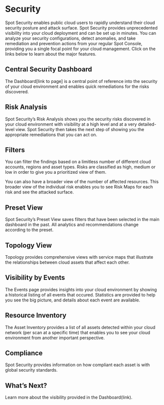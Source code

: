 # Security

Spot Security enables public cloud users to rapidly understand their cloud security posture and attack surface. Spot Security provides unprecedented
visibility into your cloud deployment and can be set up in minutes. You can analyze your security configurations, detect anomalies, and take remediation and prevention actions
from your regular Spot Console, providing you a single focal point for your cloud management. Click on the links below to learn about the major features.

## Central Security Dashboard

The Dashboard[link to page] is a central point of reference into the security of your cloud environment and enables quick remediations for the risks discovered.

## Risk Analysis

Spot Security’s Risk Analysis shows you the security risks discovered in your cloud environment with visibility at a high level and at a very detailed-level view. Spot Security then takes the next step of showing you the appropriate remediations that you can act on.

## Filters

You can filter the findings based on a limitless number of different cloud accounts, regions and asset types. Risks are classified as high, medium or low in order to give you a prioritized view of them.

You can also have a broader view of the number of affected resources. This broader view of the individual risk enables you to see Risk Maps for each risk and see the attacked surface.

## Preset View

Spot Security’s Preset View saves filters that have been selected in the main dashboard in the past. All analytics and recommendations change according to the preset.

## Topology View

Topology provides comprehensive views with service maps that illustrate the relationships between cloud assets that affect each other.

## Visibility by Events

The Events page provides insights into your cloud environment by showing a historical listing of all events that occured. Statistics are provided to help you see the big picture, and details about each event are available.

## Resource Inventory

The Asset Inventory provides a list of all assets detected within your cloud network (per scan at a specific time) that enables you to see your cloud environment from another important perspective.

## Compliance

Spot Security provides information on how compliant each asset is with global security standards.

## What’s Next?

Learn more about the visibility provided in the Dashboard(link).
